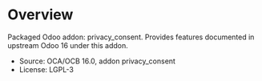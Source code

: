 # Overview

Packaged Odoo addon: privacy_consent. Provides features documented in upstream Odoo 16 under this addon.

- Source: OCA/OCB 16.0, addon privacy_consent
- License: LGPL-3
